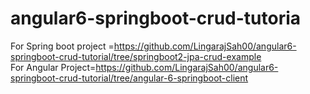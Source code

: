 # angular6-springboot-crud-tutoria

For Spring boot project =https://github.com/LingarajSah00/angular6-springboot-crud-tutorial/tree/springboot2-jpa-crud-example
<br>
For Angular Project=https://github.com/LingarajSah00/angular6-springboot-crud-tutorial/tree/angular-6-springboot-client
